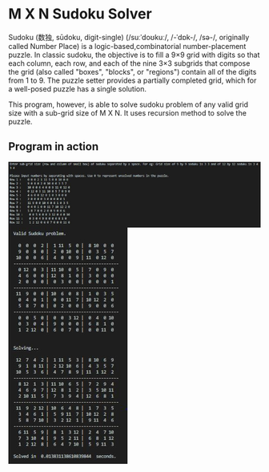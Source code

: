# <b>M X N Sudoku Solver</b>
Sudoku (数独, sūdoku, digit-single) (/suːˈdoʊkuː/, /-ˈdɒk-/, /sə-/, originally called Number Place) is a logic-based,combinatorial number-placement puzzle. In classic sudoku, the objective is to fill a 9×9 grid with digits so that each column, each row, and each of the nine 3×3 subgrids that compose the grid (also called "boxes", "blocks", or "regions") contain all of the digits from 1 to 9. The puzzle setter provides a partially completed grid, which for a well-posed puzzle has a single solution.

This program, however, is able to solve sudoku problem of any valid grid size with a sub-grid size of M X N. It uses recursion method to solve the puzzle.

## Program in action

<img align="center" src = assets/images/input_image.jpg alt="sashankneupane"/>
<img align="center" src = assets/images/solving_image.jpg alt="sashankneupane"/>







